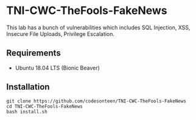 # TNI-CWC-TheFools-FakeNews
This lab has a bunch of vulnerabilities which includes SQL Injection, XSS, Insecure File Uploads, Privilege Escalation.

## Requirements
- Ubuntu 18.04 LTS (Bionic Beaver)

## Installation

```
git clone https://github.com/codesonteen/TNI-CWC-TheFools-FakeNews
cd TNI-CWC-TheFools-FakeNews
bash install.sh
```
